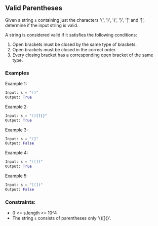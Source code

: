 ## Valid Parentheses

Given a string `s` containing just the characters '(', ')', '{', '}', '[' and ']', determine if the input string is valid.

A string is considered valid if it satisfies the following conditions:

1. Open brackets must be closed by the same type of brackets.
2. Open brackets must be closed in the correct order.
3. Every closing bracket has a corresponding open bracket of the same type.

### Examples

Example 1:
```python
Input: s = "()"
Output: True
```

Example 2:
```python
Input: s = "()[]{}"
Output: True
```

Example 3:
```python
Input: s = "(]"
Output: False
```

Example 4:
```python
Input: s = "([])"
Output: True
```

Example 5:
```python
Input: s = "[(])"
Output: False
```

### Constraints:

* 0 <= s.length <= 10^4
* The string `s` consists of parentheses only '()[]{}'.